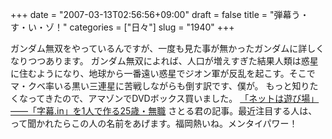 +++
date = "2007-03-13T02:56:56+09:00"
draft = false
title = "弾幕う・す・い・ゾ！"
categories = ["日々"]
slug = "1940"
+++

ガンダム無双をやっているんですが、一度も見た事が無かったガンダムに詳しくなりつつあります。
ガンダム無双によれば、人口が増えすぎた結果人類は惑星に住むようになり、地球から一番遠い惑星でジオン軍が反乱を起こす。そこでマ・クベ率いる黒い三連星に苦戦しながらも倒す訳です、僕が。
もっと知りたくなってきたので、アマゾンでDVDボックス買いました。
<a href="http://www.itmedia.co.jp/news/articles/0703/12/news039.html" target="_blank">「ネットは遊び場」――「字幕.in」を1人で作る25歳・無職</a>
さとる君の記事。最近注目する人は、って聞かれたらこの人の名前をあげます。福岡熱いね。メンタイパワー！

